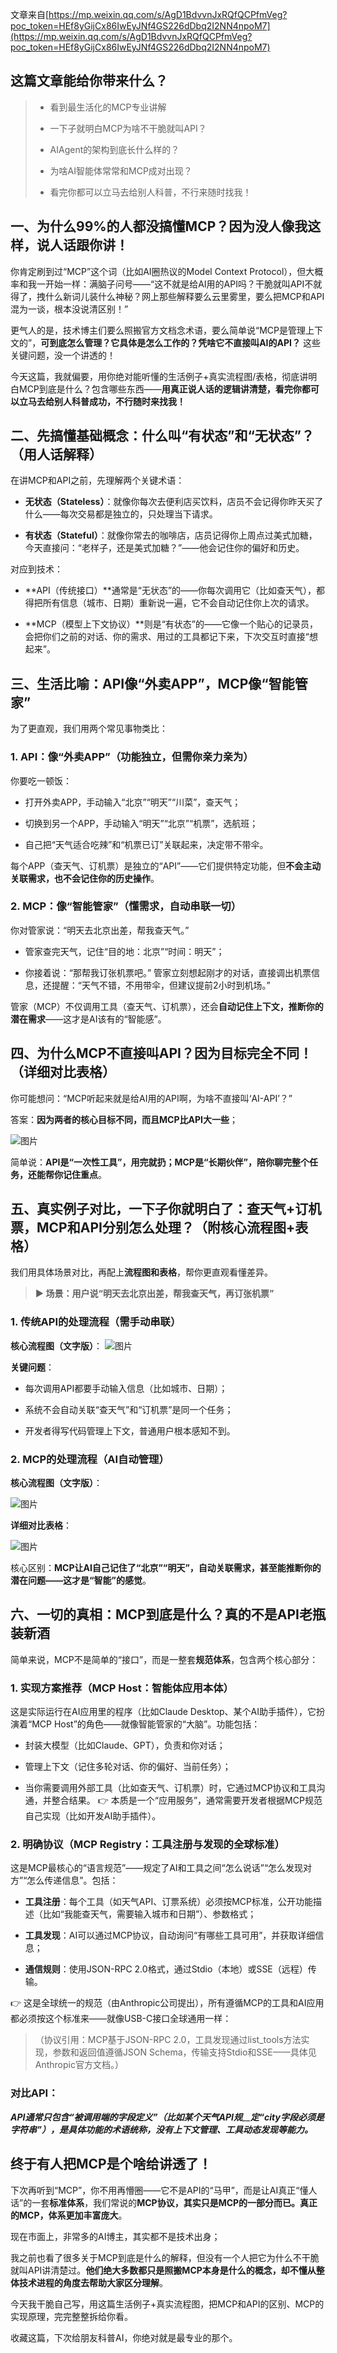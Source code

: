 文章来自[https://mp.weixin.qq.com/s/AgD1BdvvnJxRQfQCPfmVeg?poc_token=HEf8yGijCx86IwEyJNf4GS226dDbq2I2NN4npoM7](https://mp.weixin.qq.com/s/AgD1BdvvnJxRQfQCPfmVeg?poc_token=HEf8yGijCx86IwEyJNf4GS226dDbq2I2NN4npoM7)

## 这篇文章能给你带来什么？

> - 看到最生活化的MCP专业讲解
>     
> - 一下子就明白MCP为啥不干脆就叫API？
>     
> - AIAgent的架构到底长什么样的？
>     
> - 为啥AI智能体常常和MCP成对出现？
>     
> - 看完你都可以立马去给别人科普，不行来随时找我！
>     

## 一、为什么99%的人都没搞懂MCP？因为没人像我这样，说人话跟你讲！

你肯定刷到过“MCP”这个词（比如AI圈热议的Model Context Protocol），但大概率和我一开始一样：满脑子问号——“这不就是给AI用的API吗？干脆就叫API不就得了，拽什么新词儿装什么神秘？网上那些解释要么云里雾里，要么把MCP和API混为一谈，根本没说清区别！”

更气人的是，技术博主们要么照搬官方文档念术语，要么简单说“MCP是管理上下文的”，**可到底怎么管理？它具体是怎么工作的？凭啥它不直接叫AI的API？** 这些关键问题，没一个讲透的！

今天这篇，我就偏要，用你绝对能听懂的生活例子+真实流程图/表格，彻底讲明白MCP到底是什么？包含哪些东西——**用真正说人话的逻辑讲清楚，看完你都可以立马去给别人科普成功，不行随时来找我！**

## 二、先搞懂基础概念：什么叫“有状态”和“无状态”？（用人话解释）

在讲MCP和API之前，先理解两个关键术语：

- **无状态（Stateless）**：就像你每次去便利店买饮料，店员不会记得你昨天买了什么——每次交易都是独立的，只处理当下请求。
    
- **有状态（Stateful）**：就像你常去的咖啡店，店员记得你上周点过美式加糖，今天直接问：“老样子，还是美式加糖？”——他会记住你的偏好和历史。
    

对应到技术：

- **API（传统接口）**通常是“无状态”的——你每次调用它（比如查天气），都得把所有信息（城市、日期）重新说一遍，它不会自动记住你上次的请求。
    
- **MCP（模型上下文协议）**则是“有状态”的——它像一个贴心的记录员，会把你们之前的对话、你的需求、用过的工具都记下来，下次交互时直接“想起来”。
    
      
    

## 三、生活比喻：API像“外卖APP”，MCP像“智能管家”

为了更直观，我们用两个常见事物类比：

### 1. API：像“外卖APP”（功能独立，但需你亲力亲为）

你要吃一顿饭：

- 打开外卖APP，手动输入“北京”“明天”“川菜”，查天气；
    
- 切换到另一个APP，手动输入“明天”“北京”“机票”，选航班；
    
- 自己把“天气适合吃辣”和“机票已订”关联起来，决定带不带伞。
    

每个APP（查天气、订机票）是独立的“API”——它们提供特定功能，但**不会主动关联需求，也不会记住你的历史操作**。


### 2. MCP：像“智能管家”（懂需求，自动串联一切）

你对管家说：“明天去北京出差，帮我查天气。”

- 管家查完天气，记住“目的地：北京”“时间：明天”；
    
- 你接着说：“那帮我订张机票吧。” 管家立刻想起刚才的对话，直接调出机票信息，还提醒：“天气不错，不用带伞，但建议提前2小时到机场。”
    

管家（MCP）不仅调用工具（查天气、订机票），还会**自动记住上下文，推断你的潜在需求**——这才是AI该有的“智能感”。

  

## 四、为什么MCP不直接叫API？因为目标完全不同！（详细对比表格）

你可能想问：“MCP听起来就是给AI用的API啊，为啥不直接叫‘AI-API’？”

答案：**因为两者的核心目标不同，而且MCP比API大一些**；

![图片](../images/10_2025091301.png)

简单说：**API是“一次性工具”，用完就扔；MCP是“长期伙伴”，陪你聊完整个任务，还能帮你记住重点**。

  

## 五、真实例子对比，一下子你就明白了：查天气+订机票，MCP和API分别怎么处理？（附核心流程图+表格）

我们用具体场景对比，再配上**流程图和表格**，帮你更直观看懂差异。

> **▶ 场景：用户说“明天去北京出差，帮我查天气，再订张机票”**

### 1. 传统API的处理流程（需手动串联）

**核心流程图（文字版）**：
![图片](../images/10_2025091302.png)


**关键问题**：

- 每次调用API都要手动输入信息（比如城市、日期）；
    
- 系统不会自动关联“查天气”和“订机票”是同一个任务；
    
- 开发者得写代码管理上下文，普通用户根本感知不到。
    

### 2. MCP的处理流程（AI自动管理）

**核心流程图（文字版）**：

![图片](../images/10_2025091303.png)

**详细对比表格**：

![图片](../images/10_2025091304.png)

核心区别：**MCP让AI自己记住了“北京”“明天”，自动关联需求，甚至能推断你的潜在问题——这才是“智能”的感觉**。

  

## 六、一切的真相：MCP到底是什么？真的不是API老瓶装新酒

简单来说，MCP不是简单的“接口”，而是一整套**规范体系**，包含两个核心部分：

### 1. 实现方案推荐（MCP Host：智能体应用本体）

这是实际运行在AI应用里的程序（比如Claude Desktop、某个AI助手插件），它扮演着“MCP Host”的角色——就像智能管家的“大脑”。功能包括：

- 封装大模型（比如Claude、GPT），负责和你对话；
    
- 管理上下文（记住多轮对话、你的偏好、当前任务）；
    
- 当你需要调用外部工具（比如查天气、订机票）时，它通过MCP协议和工具沟通，并整合结果。 👉 本质是一个“应用服务”，通常需要开发者根据MCP规范自己实现（比如开发AI助手插件）。
    

### 2. 明确协议（MCP Registry：工具注册与发现的全球标准）

这是MCP最核心的“语言规范”——规定了AI和工具之间“怎么说话”“怎么发现对方”“怎么传递信息”。包括：

- **工具注册**：每个工具（如天气API、订票系统）必须按MCP标准，公开功能描述（比如“我能查天气，需要输入城市和日期”）、参数格式；
    
- **工具发现**：AI可以通过MCP协议，自动询问“有哪些工具可用”，并获取详细信息；
    
- **通信规则**：使用JSON-RPC 2.0格式，通过Stdio（本地）或SSE（远程）传输。
    

👉 这是全球统一的规范（由Anthropic公司提出），所有遵循MCP的工具和AI应用都必须按这个标准来——就像USB-C接口全球通用一样：

> （协议引用：MCP基于JSON-RPC 2.0，工具发现通过list_tools方法实现，参数和返回值遵循JSON Schema，传输支持Stdio和SSE——具体见Anthropic官方文档。）

### 对比API：

_**API通常只包含“被调用端的字段定义”（比如某个天气API规**__**定“city字段必须是字符串”），是具体功能的术语统称，没有上下文管理、工具动态发现等能力。**_

## 终于有人把MCP是个啥给讲透了！

下次再听到“MCP”，你不用再懵圈——它不是API的“马甲”，而是让AI真正“懂人话”的一套**标准体系**，我们常说的**MCP协议，其实只是MCP的一部分而已。真正的MCP，体系更加丰富庞大**。

现在市面上，非常多的AI博主，其实都不是技术出身；

我之前也看了很多关于MCP到底是什么的解释，但没有一个人把它为什么不干脆就叫API讲清楚过。**他们绝大多数都只是照搬MCP本身是什么的概念，却不懂从整体技术进程的角度去帮助大家区分理解**。

今天我干脆自己写，用这篇生活例子+真实流程图，把MCP和API的区别、MCP的实现原理，完完整整拆给你看。

收藏这篇，下次给朋友科普AI，你绝对就是最专业的那个。
